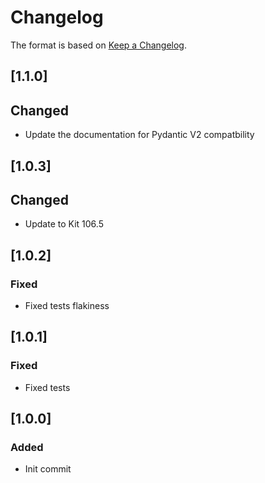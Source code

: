 # Changelog

The format is based on [Keep a Changelog](https://keepachangelog.com/en/1.0.0/).

## [1.1.0]
## Changed
- Update the documentation for Pydantic V2 compatbility

## [1.0.3]
## Changed
- Update to Kit 106.5

## [1.0.2]
### Fixed
- Fixed tests flakiness

## [1.0.1]
### Fixed
- Fixed tests

## [1.0.0]
### Added
- Init commit
